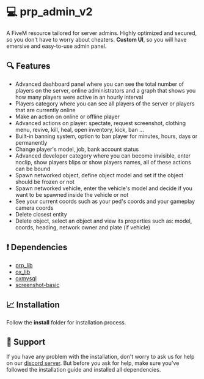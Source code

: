# 💻 prp_admin_v2
A FiveM resource tailored for server admins. Highly optimized and secured, so you don't have to worry about cheaters. **Custom UI**, so you will have emersive and easy-to-use admin panel.
## 🔍 Features
- Advanced dashboard panel where you can see the total number of players on the server, online administrators and a graph that shows you how many players were active in an hourly interval
- Players category where you can see all players of the server or players that are currently online
- Make an action on online or offline player
- Advanced actions on player: spectate, request screenshot, clothing menu, revive, kill, heal, open inventory, kick, ban ...
- Built-in banning system, option to ban player for minutes, hours, days or permanently
- Change player's model, job, bank account status
- Advanced developer category where you can become invisible, enter noclip, show players blips or show players names, all of these actions can be bound
- Spawn networked object, define object model and set if the object should be frozen or not
- Spawn networked vehicle, enter the vehicle's model and decide if you want to be spawned inside the vehicle or not
- See your current coords such as your ped's coords and your gameplay camera coords
- Delete closest entity
- Delete object, select an object and view its properties such as: model, coords, heading, network owner and plate (if vehicle)
## ❗️ Dependencies
- [prp_lib](https://github.com/paradoxtended/prp_lib)
- [ox_lib](https://github.com/overextended/ox_lib)
- [oxmysql](https://github.com/overextended/oxmysql)
- [screenshot-basic](https://github.com/citizenfx/screenshot-basic)
## 📈 Installation
Follow the **install** folder for installation process.
## 💚 Support
If you have any problem with the installation, don't worry to ask us for help on our [discord server](https://discord.gg/27ZaNFa9U3).
But before you ask for help, make sure you've followed the installation guide and installed all dependencies.

